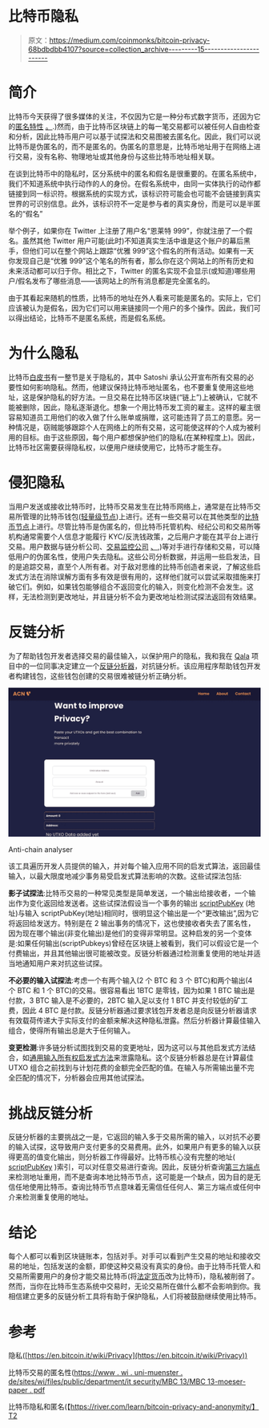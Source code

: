 # 比特币隐私

> 原文：<https://medium.com/coinmonks/bitcoin-privacy-68bdbdbb4107?source=collection_archive---------15----------------------->

# **简介**

比特币今天获得了很多媒体的关注，不仅因为它是一种分布式数字货币，还因为它的[匿名特性](https://www.wi.uni-muenster.de/sites/wi/files/public/department/itsecurity/mbc13/mbc13-moeser-paper.pdf) [。](https://www.wi.uni-muenster.de/sites/wi/files/public/department/itsecurity/mbc13/mbc13-moeser-paper.pdf).)然而，由于比特币区块链上的每一笔交易都可以被任何人自由检查和分析，因此比特币用户可以基于试探法和交易图被去匿名化。因此，我们可以说比特币是伪匿名的，而不是匿名的。伪匿名的意思是，比特币地址用于在网络上进行交易，没有名称、物理地址或其他身份与这些比特币地址相关联。

在谈到比特币中的隐私时，区分系统中的匿名和假名是很重要的。在匿名系统中，我们不知道系统中执行动作的人的身份。在假名系统中，由同一实体执行的动作都链接到同一标识符。根据系统的实现方式，该标识符可能会也可能不会链接到真实世界的可识别信息。此外，该标识符不一定是参与者的真实身份，而是可以是半匿名的“假名”

举个例子，如果你在 Twitter 上注册了用户名“恩莱特 999”，你就注册了一个假名。虽然其他 Twitter 用户可能(此时)不知道真实生活中谁是这个账户的幕后黑手，但他们可以在整个网站上跟踪“优雅 999”这个假名的所有活动。如果有一天你发现自己是“优雅 999”这个笔名的所有者，那么你在这个网站上的所有历史和未来活动都可以归于你。相比之下，Twitter 的匿名实现不会显示(或知道)哪些用户/假名发布了哪些消息——该网站上的所有消息都是完全匿名的。

由于其看起来随机的性质，比特币的地址在外人看来可能是匿名的。实际上，它们应该被认为是假名，因为它们可以用来链接同一个用户的多个操作。因此，我们可以得出结论，比特币不是匿名系统，而是假名系统。

# **为什么隐私**

比特币[白皮书](https://bitcoin.org/bitcoin.pdf)有一整节是关于隐私的，其中 Satoshi 承认公开宣布所有交易的必要性如何影响隐私。然而，他建议保持比特币地址匿名，也不要重复使用这些地址，这是保护隐私的好方法。一旦交易在比特币区块链(“链上”)上被确认，它就不能被删除，因此，隐私逐渐退化。想象一个用比特币发工资的雇主。这样的雇主很容易知道员工用他们的收入做了什么账单或捐赠，这可能违背了员工的意愿。另一种情况是，窃贼能够跟踪个人在网络上的所有交易，这可能使这样的个人成为被利用的目标。由于这些原因，每个用户都想保护他们的隐私(在某种程度上)。因此，比特币社区需要获得隐私权，以便用户继续使用它，比特币才能生存。

# **侵犯隐私**

当用户发送或接收比特币时，比特币交易发生在比特币网络上，通常是在比特币交易所管理的比特币钱包([轻量级节点](https://en.bitcoin.it/wiki/Lightweight_node))上进行。还有一些交易可以在其他类型的[比特币节点](https://bitcoin.org/en/full-node#other-linux-gui)上进行。尽管比特币是伪匿名的，但比特币托管机构、经纪公司和交易所等机构通常需要个人信息才能履行 KYC/反洗钱政策，之后用户才能在其平台上进行交易。用户数据与链分析公司、[交易监控公司](https://en.bitcoin.it/wiki/Transaction_surveillance_company) [、](https://en.bitcoin.it/wiki/Transaction_surveillance_company),)等对手进行存储和交易，可以降低用户的伪匿名性，使用户失去隐私。这些公司分析数据，并运用一些启发法，目的是追踪交易，直至个人所有者。对于敌对思维的比特币创造者来说，了解这些启发式方法在消除误解方面有多有效是很有用的，这样他们就可以尝试采取措施来打破它们。例如，如果钱包能够组合不返回变化的输入，则变化检测不会发生。这样，无法检测到更改地址，并且链分析不会为更改地址检测试探法返回有效结果。

# **反链分析**

为了帮助钱包开发者选择交易的最佳输入，以保护用户的隐私，我和我在 [Qala](https://qala.dev) 项目中的一位同事决定建立一个[反链分析器](https://github.com/Jennycj/anti-chainanalysis)，对抗链分析。该应用程序帮助钱包开发者构建钱包，这些钱包创建的交易很难被链分析正确分析。

![](img/ad7a346b47a934f8c61cb30c712502fb.png)

Anti-chain analyser

该工具遍历开发人员提供的输入，并对每个输入应用不同的启发式算法，返回最佳输入，以最大限度地减少事务易受启发式算法影响的次数。这些试探法包括:

**影子试探法**:比特币交易的一种常见类型是简单发送，一个输出给接收者，一个输出作为变化返回给发送者。这些试探法假设当一个事务的输出 [scriptPubKey](https://en.bitcoin.it/wiki/Transaction#:~:text=The%20scriptPubKey%20in,following%20serialized%20script.) (地址)与输入 scriptPubKey(地址)相同时，很明显这个输出是一个“更改输出”,因为它将返回给发送方。特别是在 2 输出事务的情况下，这也使接收者失去了匿名性，因为现在哪个输出(非变化输出)是他们的变得非常明显。这种启发的另一个变体是:如果任何输出(scriptPubkeys)曾经在区块链上被看到，我们可以假设它是一个付费输出，并且其他输出很可能被改变。反链分析器通过检测重复使用的地址并适当地通知用户来对抗这些试探。

**不必要的输入试探法**:考虑一个有两个输入(2 个 BTC 和 3 个 BTC)和两个输出(4 个 BTC 和 1 个 BTC)的交易。很容易看出 1BTC 是零钱，因为如果 1 BTC 输出是付款，3 BTC 输入是不必要的，2BTC 输入足以支付 1 BTC 并支付较低的矿工费，因此 4 BTC 是付款。反链分析器通过要求钱包开发者总是向反链分析器请求有效载荷传递大于实际支付的金额来解决这种隐私泄露。然后分析器计算最佳输入组合，使得所有输出总是大于任何输入。

**变更检测**:许多链分析试图找到交易的变更地址，因为这可以与其他启发式方法结合，如[通用输入所有权启发式方法](https://en.bitcoin.it/wiki/Common-input-ownership_heuristic)来泄露隐私。这个反链分析器总是在计算最佳 UTXO 组合之前找到与计划花费的金额完全匹配的值。在输入与所需输出量不完全匹配的情况下，分析器会应用其他试探法。

# **挑战反链分析**

反链分析器的主要挑战之一是，它返回的输入多于交易所需的输入，以对抗不必要的输入试探，这导致用户支付更多的交易费用。此外，如果用户有更多的输入以获得更高的值变化输出，则分析器工作得最好。比特币核心没有完整的地址( [scriptPubKey](https://en.bitcoin.it/wiki/Transaction#:~:text=The%20scriptPubKey%20in,following%20serialized%20script.) )索引，可以对任意交易进行查询。因此，反链分析查询[第三方端点](https://mempool.space/signet/docs/api/rest)来检测地址重用，而不是查询本地比特币节点，这可能是一个缺点，因为目的是无信任地使用比特币。查询比特币节点意味着无需信任任何人、第三方端点或任何中介来检测重复使用的地址。

# **结论**

每个人都可以看到区块链账本，包括对手。对手可以看到产生交易的地址和接收交易的地址，包括发送的金额，即使这种交易没有真实的身份。由于比特币托管人和交易所需要用户的身份才能交易比特币(将[法定货币](https://www.investopedia.com/terms/f/fiatmoney.asp#:~:text=Key%20Takeaways-,Fiat%20money%20is%20a%20government%2Dissued%20currency%20that%20is%20not,U.S.%20dollar%2C%20are%20fiat%20currencies.)改为比特币)，隐私被削弱了。然而，当你在比特币生态系统中交易时，无论交易所在做什么都不会影响到你。我相信建立更多的反链分析工具将有助于保护隐私，人们将被鼓励继续使用比特币。

# **参考**

隐私([https://en.bitcoin.it/wiki/Privacy](https://en.bitcoin.it/wiki/Privacy))

比特币交易的匿名性([https://www . wi . uni-muenster . de/sites/wi/files/public/department/it security/MBC 13/MBC 13-moeser-paper . pdf](https://www.wi.uni-muenster.de/sites/wi/files/public/department/itsecurity/mbc13/mbc13-moeser-paper.pdf)

比特币隐私和匿名(【https://river.com/learn/bitcoin-privacy-and-anonymity/】T2